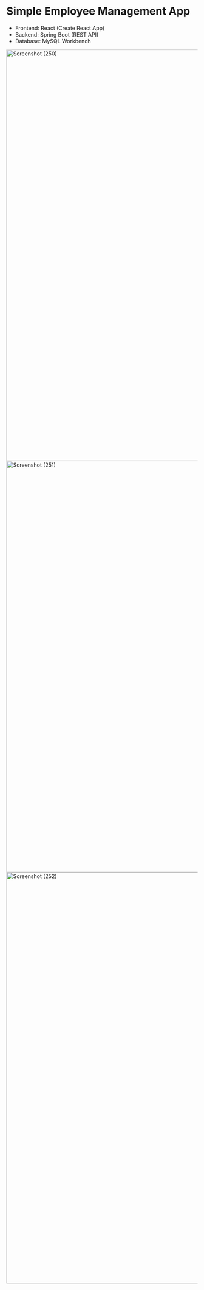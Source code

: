 # Simple Employee Management App
- Frontend: React (Create React App)
- Backend: Spring Boot (REST API)
-  Database: MySQL Workbench


<img width="1920" height="1080" alt="Screenshot (250)" src="https://github.com/user-attachments/assets/fca782a9-800d-46d2-9e3a-d9ad12e74d8d" />

<img width="1920" height="1080" alt="Screenshot (251)" src="https://github.com/user-attachments/assets/f64fa476-944c-4fb5-82b6-fa3a64039033" />

<img width="1920" height="1080" alt="Screenshot (252)" src="https://github.com/user-attachments/assets/1d72ddf5-1c91-4879-a637-28fadda21ff8" />
